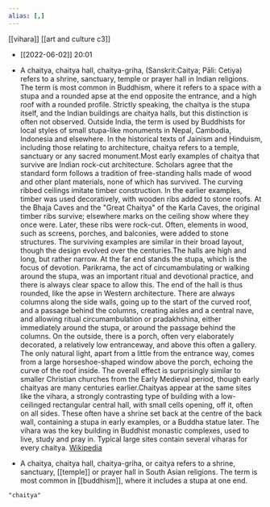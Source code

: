```yaml
---
alias: [,]
---
```

[[vihara]] [[art and culture c3]]

- [[2022-06-02]] 20:01
- A chaitya, chaitya hall, chaitya-griha, (Sanskrit:Caitya; Pāli: Cetiya) refers to a shrine, sanctuary, temple or prayer hall in Indian religions. The term is most common in Buddhism, where it refers to a space with a stupa and a rounded apse at the end opposite the entrance, and a high roof with a rounded profile. Strictly speaking, the chaitya is the stupa itself, and the Indian buildings are chaitya halls, but this distinction is often not observed.  Outside India, the term is used by Buddhists for local styles of small stupa-like monuments in Nepal, Cambodia, Indonesia and elsewhere. In the historical texts of Jainism and Hinduism, including those relating to architecture, chaitya refers to a temple, sanctuary or any sacred monument.Most early examples of chaitya that survive are Indian rock-cut architecture. Scholars agree that the standard form follows a tradition of free-standing halls made of wood and other plant materials, none of which has survived. The curving ribbed ceilings imitate timber construction. In the earlier examples, timber was used decoratively, with wooden ribs added to stone roofs.  At the Bhaja Caves and the "Great Chaitya" of the Karla Caves, the original timber ribs survive; elsewhere marks on the ceiling show where they once were. Later, these ribs were rock-cut.  Often, elements in wood, such as screens, porches, and balconies, were added to stone structures.  The surviving examples are similar in their broad layout, though the design evolved over the centuries.The halls are high and long, but rather narrow.  At the far end stands the stupa, which is the focus of devotion. Parikrama, the act of circumambulating or walking around the stupa, was an important ritual and devotional practice, and there is always clear space to allow this.  The end of the hall is thus rounded, like the apse in Western architecture.  There are always columns along the side walls, going up to the start of the curved roof, and a passage behind the columns, creating aisles and a central nave, and allowing ritual circumambulation or pradakhshina, either immediately around the stupa, or around the passage behind the columns.  On the outside, there is a porch, often very elaborately decorated, a relatively low entranceway, and above this often a gallery. The only natural light, apart from a little from the entrance way, comes from a large horseshoe-shaped window above the porch, echoing the curve of the roof inside.  The overall effect is surprisingly similar to smaller Christian churches from the Early Medieval period, though early chaityas are many centuries earlier.Chaityas appear at the same sites like the vihara, a strongly contrasting type of building with a low-ceilinged rectangular central hall, with small cells opening, off it, often on all sides.  These often have a shrine set back at the centre of the back wall, containing a stupa in early examples, or a Buddha statue later. The vihara was the key building in Buddhist monastic complexes, used to live, study and pray in. Typical large sites contain several viharas for every chaitya.
[Wikipedia](https://en.wikipedia.org/wiki/Chaitya)

- A chaitya, chaitya hall, chaitya-griha, or caitya refers to a shrine, sanctuary, [[temple]] or prayer hall in South Asian religions. The term is most common in [[buddhism]], where it includes a stupa at one end.
```query
"chaitya"
```